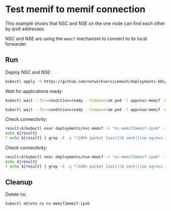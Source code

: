 # Test memif to memif connection

This example shows that NSC and NSE on the one node can find each other by ipv6 addresses.

NSC and NSE are using the `memif` mechanism to connect to its local forwarder.

## Run

Deploy NSC and NSE:
```bash
kubectl apply -k https://github.com/networkservicemesh/deployments-k8s/examples/features/ipv6/Memif2Memif_ipv6?ref=2efb82b32ff1229c1d9a03ebfa4c124399b0096a
```

Wait for applications ready:
```bash
kubectl wait --for=condition=ready --timeout=1m pod -l app=nsc-memif -n ns-memif2memif-ipv6
```
```bash
kubectl wait --for=condition=ready --timeout=1m pod -l app=nse-memif -n ns-memif2memif-ipv6
```

Check connectivity:
```bash
result=$(kubectl exec deployments/nsc-memif -n "ns-memif2memif-ipv6" -- vppctl ping ipv6 2001:db8:: repeat 4)
echo ${result}
! echo ${result} | grep -E -q "(100% packet loss)|(0 sent)|(no egress interface)"
```

Check connectivity:
```bash
result=$(kubectl exec deployments/nse-memif -n "ns-memif2memif-ipv6" -- vppctl ping ipv6 2001:db8::1 repeat 4)
echo ${result}
! echo ${result} | grep -E -q "(100% packet loss)|(0 sent)|(no egress interface)"
```

## Cleanup

Delete ns:
```bash
kubectl delete ns ns-memif2memif-ipv6
```
